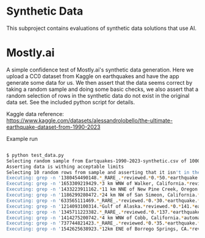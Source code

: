 Synthetic Data
========================

This subproject contains evaluations of synthetic data solutions that use AI.


Mostly.ai
==================================

A simple confidence test of Mostly.ai's synthetic data generation. Here we upload a CC0 dataset from Kaggle on
earthquakes and have the app generate some data for us. We then assert that the data seems correct by taking a random
sample and doing some basic checks, we also assert that a random selection of rows in the synthetic data do not exist 
in the original data set. See the included python script for details.

Kaggle data reference: https://www.kaggle.com/datasets/alessandrolobello/the-ultimate-earthquake-dataset-from-1990-2023

Example run

```bash

$ python test_data.py
Selecting random sample from Eartquakes-1990-2023-synthetic.csv of 1000 rows
Asserting data is withing acceptable limits
Selecting 10 random rows from sample and asserting that it isn't in the original data source
Executing: grep -n '1380454490148.*_RARE_.*reviewed.*0.*50.*earthquake.*1.81531673.* Alaska.*-138.37935893.*58.70603081.*19.15651954.*2013-09-01 23:24:44.082' Eartquakes-1990-2023.csv
Executing: grep -n '1653309219429.*3 km WNW of Walker, California.*reviewed.*0.*56.*earthquake.*1.91419166.* California.*-119.48060344.*38.47083244.*5.65072347.*2022-08-22 17:24:15.433' Eartquakes-1990-2023.csv
Executing: grep -n '1433223911162.*11 km NNE of New Pine Creek, Oregon.*reviewed.*0.*2.*earthquake.*0.40434871.* Oregon.*-120.06041295.*42.77575956.*4.77629474.*2015-05-24 23:37:44.758' Eartquakes-1990-2023.csv
Executing: grep -n '1186299280472.*24 km NW of San Simeon, California.*reviewed.*0.*72.*earthquake.*2.17360229.* California.*-121.18967537.*35.76906528.*4.41126049.*2007-08-11 20:36:23.490' Eartquakes-1990-2023.csv
Executing: grep -n '633565111469.*_RARE_.*reviewed.*0.*30.*earthquake.*1.40350613.*California.*-117.15069994.*35.88275654.*5.13619692.*1990-03-05 13:16:52.620' Eartquakes-1990-2023.csv
Executing: grep -n '1214093100314.*Gulf of Alaska.*reviewed.*0.*141.*earthquake.*3.0793328.*Gulf of Alaska.*-148.64365141.*57.0109145.*10.08785172.*2008-05-26 21:39:23.830' Eartquakes-1990-2023.csv
Executing: grep -n '1345711223382.*_RARE_.*reviewed.*0.*137.*earthquake.*2.95344421.* Alaska.*-173.85952542.*50.95739669.*13.64237398.*2012-10-29 01:22:39.606' Eartquakes-1990-2023.csv
Executing: grep -n '1414275200742.*4 km WNW of Cobb, California.*automatic.*0.*14.*earthquake.*0.94977739.* California.*-122.77236171.*38.84387943.*2.44056081.*2014-12-12 08:42:09.610' Eartquakes-1990-2023.csv
Executing: grep -n '737744821423.*_RARE_.*reviewed.*0.*35.*earthquake.*1.45438692.* California.*-115.42798759.*33.43453439.*5.89557798.*1993-05-10 22:49:15.110' Eartquakes-1990-2023.csv
Executing: grep -n '1542625638923.*12km ENE of Borrego Springs, CA.*reviewed.*0.*24.*earthquake.*1.25232497.*California.*-116.22738166.*33.36404963.*9.82444695.*2018-09-23 15:12:58.150' Eartquakes-1990-2023.csv

```
